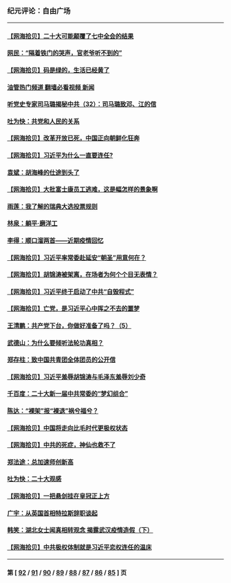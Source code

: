 ### 纪元评论：自由广场
---
#### [【网海拾贝】二十大可能颠覆了七中全会的结果](../../pages/nsc993/n13861040.md?11080330) 
#### [网民：“隔着铁门的哭声，官老爷听不到的”](../../pages/nsc993/n13860900.md?11080330) 
#### [【网海拾贝】码是绿的，生活已经黄了](../../pages/nsc993/n13860405.md?11080330) 
#### [油管热门频道 翻墙必看视频 新闻](ok?11080330)
#### [听党史专家司马璐揭秘中共（32）：司马璐致邓、江的信](../../pages/nsc993/n13860416.md?11080330) 
#### [吐为快：共党和人民的关系](../../pages/nsc993/n13859896.md?11080330) 
#### [【网海拾贝】改革开放已死，中国正向朝鲜化狂奔](../../pages/nsc993/n13859889.md?11080330) 
#### [【网海拾贝】习近平为什么一直要连任?](../../pages/nsc993/n13858968.md?11080330) 
#### [袁斌：胡海峰的仕途到头了](../../pages/nsc993/n13857453.md?11080330) 
#### [【网海拾贝】大批富士康员工逃难，这是幅怎样的景象啊](../../pages/nsc993/n13856937.md?11080330) 
#### [雨莲：我了解的瑞典大选投票规则](../../pages/nsc993/n13856085.md?11080330) 
#### [林泉：躺平·磨洋工](../../pages/nsc993/n13856111.md?11080330) 
#### [李得：顺口溜两首——近期疫情回忆](../../pages/nsc993/n13856105.md?11080330) 
#### [【网海拾贝】习近平率常委赴延安“朝圣”用意何在？](../../pages/nsc993/n13855969.md?11080330) 
#### [【网海拾贝】胡锦涛被架离，在场者为何个个目无表情？](../../pages/nsc993/n13855661.md?11080330) 
#### [【网海拾贝】习近平终于启动了中共“自毁程式”](../../pages/nsc993/n13855241.md?11080330) 
#### [【网海拾贝】亡党，是习近平心中挥之不去的噩梦](../../pages/nsc993/n13854204.md?11080330) 
#### [王清鹏：共产党下台，你做好准备了吗？（5）](../../pages/nsc993/n13853768.md?11080330) 
#### [武德山：为什么要倾听法轮功真相？](../../pages/nsc993/n13853119.md?11080330) 
#### [郑存柱：致中国共青团全体团员的公开信](../../pages/nsc993/n13852864.md?11080330) 
#### [【网海拾贝】习近平羞辱胡锦涛与毛泽东羞辱刘少奇](../../pages/nsc993/n13852778.md?11080330) 
#### [千百度：二十大新一届中共常委的“梦幻组合”](../../pages/nsc993/n13852328.md?11080330) 
#### [陈达：“裸架”报“裸退”祸兮福兮？](../../pages/nsc993/n13852366.md?11080330) 
#### [【网海拾贝】中国将走向比毛时代更极权状态](../../pages/nsc993/n13851715.md?11080330) 
#### [【网海拾贝】中共的死症，神仙也救不了](../../pages/nsc993/n13851413.md?11080330) 
#### [郑法途：总加速师创新高](../../pages/nsc993/n13851576.md?11080330) 
#### [吐为快：二十大观感](../../pages/nsc993/n13851456.md?11080330) 
#### [【网海拾贝】一把悬剑挂在皇冠正上方](../../pages/nsc993/n13851183.md?11080330) 
#### [广宇：从英国首相特拉斯辞职谈起](../../pages/nsc993/n13850804.md?11080330) 
#### [韩笑：湖北女士闻真相转观念 揭露武汉疫情造假（下）](../../pages/nsc993/n13850769.md?11080330) 
#### [【网海拾贝】中共极权体制就是习近平恋权连任的温床](../../pages/nsc993/n13850760.md?11080330) 

---
#### 第 [ [92](./92.md?11080330) / [91](./91.md?11080330) / [90](./90.md?11080330) / [89](./89.md?11080330) / [88](./88.md?11080330) / [87](./87.md?11080330) / [86](./86.md?11080330) / [85](./85.md?11080330) ] 页
